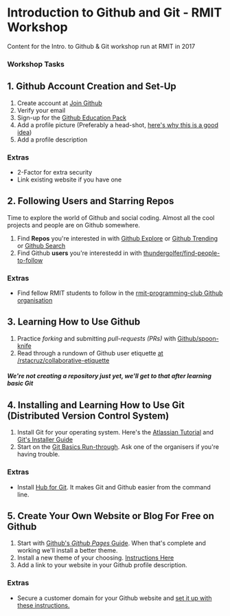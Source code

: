 # Introduction to Github and Git - RMIT Workshop
Content for the Intro. to Github &amp; Git workshop run at RMIT in 2017

### Workshop Tasks 

## 1. Github Account Creation and Set-Up

1. Create account at [Join Github](https://github.com/join?source=header-home)
2. Verify your email
3. Sign-up for the [Github Education Pack](https://education.github.com/pack)
4. Add a profile picture (Preferably a head-shot, [here's why this is a good idea](http://www.huffingtonpost.com/susan-p-joyce/5-reasons-you-must-have-a_b_5390858.html))
5. Add a profile description

### Extras 

* 2-Factor for extra security
* Link existing website if you have one

## 2. Following Users and Starring Repos

Time to explore the world of Github and social coding. Almost all the cool projects and people are on Github somewhere. 

1. Find **Repos** you're interested in with [Github Explore](https://github.com/explore) or [Github Trending](https://github.com/trending) or [Github Search](https://github.com/search?utf8=%E2%9C%93&q=Tensorflow)
2. Find Github **users** you're interestedd in with [thundergolfer/find-people-to-follow](https://github.com/thundergolfer/automated-github-organization-invites)

### Extras 
* Find fellow RMIT students to follow in the [rmit-programming-club Github organisation](https://github.com/orgs/rmit-programming-club/people)

## 3. Learning How to Use Github

1. Practice *forking* and submitting *pull-requests (PRs)* with [Github/spoon-knife](https://github.com/octocat/Spoon-Knife)
2. Read through a rundown of Github user etiquette [at /rstacruz/collaborative-etiquette](https://github.com/rstacruz/collaborative-etiquette)

#### *We're not creating a repository just yet, we'll get to that after learning basic Git*

## 4. Installing and Learning How to Use Git (Distributed Version Control System)

1. Install Git for your operating system. Here's the [Atlassian Tutorial](https://www.atlassian.com/git/tutorials/install-git) and [Git's Installer Guide](https://git-scm.com/book/en/v2/Getting-Started-Installing-Git)
2. Start on the [Git Basics Run-through](/git-basics.md). Ask one of the organisers if you're having trouble. 

### Extras 
* Install [Hub for Git](https://hub.github.com/). It makes Git and Github easier from the command line.

## 5. Create Your Own Website or Blog For Free on Github

1. Start with [Github's *Github Pages* Guide](https://pages.github.com/). When that's complete and working we'll install a better theme. 
2. Install a new theme of your choosing. [Instructions Here](/gh-pages-instructions.md)
3. Add a link to your website in your Github profile description.

### Extras 

* Secure a customer domain for your Github website and [set it up with these instructions.](https://help.github.com/articles/using-a-custom-domain-with-github-pages/)

